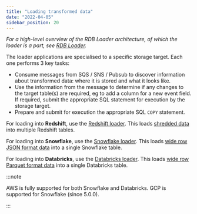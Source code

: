 ```yaml
---
title: "Loading transformed data"
date: "2022-04-05"
sidebar_position: 20
---
```


_For a high-level overview of the RDB Loader architecture, of which the loader is a part, see [RDB Loader](/docs/destinations/warehouses-and-lakes/rdb/index.md)._

The loader applications are specialised to a specific storage target. Each one performs 3 key tasks:

- Consume messages from SQS / SNS / Pubsub to discover information about transformed data: where it is stored and what it looks like.
- Use the information from the message to determine if any changes to the target table(s) are required, eg to add a column for a new event field. If required, submit the appropriate SQL statement for execution by the storage target.
- Prepare and submit for execution the appropriate SQL `COPY` statement.

For loading into **Redshift**, use the [Redshift loader](/docs/destinations/warehouses-and-lakes/rdb/loading-transformed-data/redshift-loader/index.md). This loads [shredded data](/docs/destinations/warehouses-and-lakes/rdb/transforming-enriched-data/index.md#shredded-data) into multiple Redshift tables.

For loading into **Snowflake**, use the [Snowflake loader](/docs/destinations/warehouses-and-lakes/rdb/loading-transformed-data/snowflake-loader/index.md). This loads [wide row JSON format data](/docs/destinations/warehouses-and-lakes/rdb/transforming-enriched-data/index.md#wide-row-format) into a single Snowflake table. 

For loading into **Databricks**, use the [Databricks loader](/docs/destinations/warehouses-and-lakes/rdb/loading-transformed-data/databricks-loader/index.md). This loads [wide row Parquet format data](/docs/destinations/warehouses-and-lakes/rdb/transforming-enriched-data/index.md#wide-row-format) into a single Databricks table.

:::note

AWS is fully supported for both Snowflake and Databricks. GCP is supported for Snowflake (since 5.0.0).

:::
